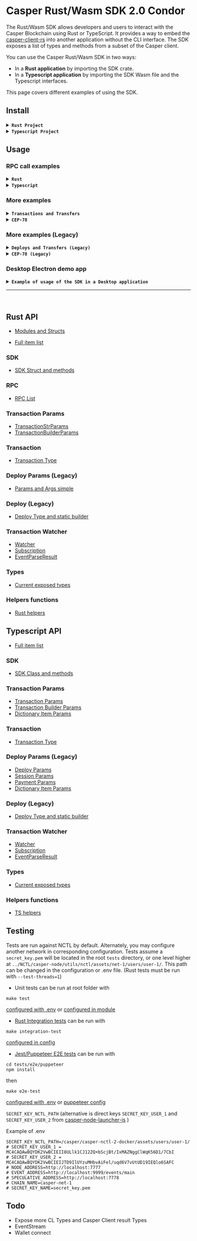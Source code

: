 # Casper Rust/Wasm SDK 2.0 Condor

The Rust/Wasm SDK allows developers and users to interact with the Casper Blockchain using Rust or TypeScript. It provides a way to embed the [casper-client-rs](https://github.com/casper-ecosystem/casper-client-rs) into another application without the CLI interface. The SDK exposes a list of types and methods from a subset of the Casper client.

You can use the Casper Rust/Wasm SDK in two ways:

- In a <strong>Rust application</strong> by importing the SDK crate.
- In a <strong>Typescript application</strong> by importing the SDK Wasm file and the Typescript interfaces.

This page covers different examples of using the SDK.

## Install

<details>
  <summary><strong><code>Rust Project</code></strong></summary>

## Rust Project

Add the SDK as a dependency of your project:

> Cargo.toml

```toml
casper-rust-wasm-sdk = { version = "2.0.0", git = "https://github.com/casper-ecosystem/rustSDK.git" }
```

## Usage

> main.rs

```rust
use casper_rust_wasm_sdk::{types::verbosity::Verbosity, SDK};

let sdk = SDK::new(
  Some("https://rpc.testnet.casperlabs.io".to_string()),
  Some(Verbosity::High)
);
```

</details>

<details>
  <summary><strong><code>Typescript Project</code></strong></summary>

## Typescript Project

You can directly use the content of the [pkg folder](pkg/) for a browser project or [pkg-nodejs](pkg-nodejs/) for a Node project.

Or you can use the [TODO][npm package](https://todo)

#### Build package with Wasm pack

If you want to compile the Wasm package from Rust you may need to install `wasm-pack` for ease of use.

```shell
curl https://rustwasm.github.io/wasm-pack/installer/init.sh -sSf | sh
```

```shell
$ make prepare
$ make pack
```

This will create a `pkg` and `pkg-nodejs` containing the Typescript interfaces. You can find more details about building the SDK for Javascript with `wasm-pack` in the [wasm-pack documention](https://rustwasm.github.io/docs/wasm-pack/commands/build.html).

This folder contains a Wasm binary, a JS wrapper file, Typescript types definitions, and a package.json file that you can load in your project.

```shell
$ tree pkg
pkg
├── casper_rust_wasm_sdk_bg.wasm
├── casper_rust_wasm_sdk_bg.wasm.d.ts
├── casper_rust_wasm_sdk.d.ts
├── casper_rust_wasm_sdk.js
├── LICENSE
├── package.json
└── README.md
```

## Usage

<details>
  <summary><strong><code>React</code></strong></summary>

## Web React

> package.json

```json
{
  "name": "my-react-app",
  "dependencies": {
    // This path is relative
    "casper-sdk": "file:pkg", // [TODO] Npm package
    ...
}
```

The React app needs to load the Wasm file through a dedicated `init()` method as per this example:

> App.tsx

```ts
import init, {
  SDK,
  Verbosity,
} from 'casper-sdk';

const node_address = 'https://rpc.testnet.casperlabs.io';
const verbosity = Verbosity.High;

function App() {
  const [wasm, setWasm] = useState(false);
  const fetchWasm = async () => {
    await init();
    setWasm(true);
  };

  useEffect(() => {
    initApp(); // take care here to initiate app only once and not on every effect
  }, []);

  const initApp = async () => {
  if (!wasm) {
    await fetchWasm();
  };

  const sdk = new SDK(node_address, verbosity);
  console.log(sdk);
  ...
}
```

#### Frontend React example

You can look at a very basic example of usage in the [React example app](examples/frontend/react/src/App.tsx).

```shell
$ cd ./examples/frontend/react
$ npm install
$ npm start
```

</details>
<details>
  <summary><strong><code>Angular</code></strong></summary>

## Web Angular

> package.json

```json
{
  "name": "my-angular-app",
  "dependencies": {
    // This path is relative
    "casper-sdk": "file:pkg", // [TODO] Npm package
    ...
}
```

The Angular app needs to load the Wasm file through a dedicated `init()` method as per this example. You can import it into a component through a service but it is advised to import it through a factory with the injection token [APP_INITIALIZER](https://angular.io/api/core/APP_INITIALIZER).

> wasm.factory.ts

```js
import init, { SDK, Verbosity } from 'casper-sdk';

export const SDK_TOKEN = new InjectionToken() < SDK > 'SDK';
export const WASM_ASSET_PATH =
  new InjectionToken() < string > 'wasm_asset_path';
export const NODE_ADDRESS = new InjectionToken() < string > 'node_address';
export const VERBOSITY = new InjectionToken() < Verbosity > 'verbosity';

type Params = {
  wasm_asset_path: string,
  node_address: string,
  verbosity: Verbosity,
};

export const fetchWasmFactory = async (params: Params): Promise<SDK> => {
  const wasm = await init(params.wasm_asset_path);
  return new SDK(params.node_address, params.verbosity);
};
```

> wasm.module.ts

```ts
import { NgModule } from '@angular/core';
import { CommonModule } from '@angular/common';
import { SDK_TOKEN, fetchWasmFactory, provideSafeAsync } from './wasm.factory';

const providers = provideSafeAsync(SDK_TOKEN, fetchWasmFactory);

@NgModule({
  imports: [CommonModule],
  providers,
})
export class WasmModule {}
```

You can look at a basic example of factory usage in the [Angular example app](examples/frontend/angular/libs/util/services/wasm/src/lib/wasm.factory.ts).

Add the SDK Wasm file to the assets of your project with the path parameter being ` wasm_asset_path:'assets/casper_rust_wasm_sdk_bg.wasm'`, Angular will then copy the file from `pkg` in `assets` on build making it available for the fetch Wasm factory.

> project.json

```json
"assets": [
  ...,
  {
    "input": "pkg",
    "glob": "casper_rust_wasm_sdk_bg.wasm",
    "output": "assets"
  }
]
```

#### Frontend Angular example

You can look at a more advanced example of usage in the [Angular example app](examples/frontend/angular/src/app/app.component.ts).

```shell
$ cd ./examples/frontend/angular
$ npm install
$ npm start
$ npm build
```

</details>

<details>
  <summary><strong><code>Node</code></strong></summary>

## Desktop Node

> package.json

```json
{
  "name": "my-node-app",
  "dependencies": {
    // This path is relative
    "casper-sdk": "file:pkg-nodejs", // [TODO] Npm package
    ...
}
```

The Node app loads the SDK with `require()`. You can find more details about building the SDK for [Node with wasm-pack](https://rustwasm.github.io/docs/wasm-bindgen/reference/deployment.html#nodejs).
Note that this method requires a version of Node.js with WebAssembly support, which is currently Node 8 and above.

> index.ts

```ts
// with require
const casper_sdk = require('casper-sdk');
const { SDK } = casper_sdk;

// or with import
import { SDK } from 'casper-sdk';

const node_address = 'https://rpc.integration.casperlabs.io';
const sdk = new SDK(node_address);
console.log(sdk);
```

#### Desktop Node example

You can look at a very basic example of usage in the [Node example app](examples/desktop/node/index.ts).

```shell
$ cd ./examples/desktop/node
$ npm install
$ npm start
```

</details>

</details>

## Usage

### RPC call examples

<details>
  <summary><strong><code>Rust</code></strong></summary>
<br>

You can find all RPC methods on the [RPC doc](https://casper-ecosystem.github.io/rustSDK/condor/api-rust/casper_rust_wasm_sdk/rpcs/). Below are several examples of RPC methods intended for use on Testnet.

#### Get transaction by transaction hash

```rust
use casper_rust_wasm_sdk::types::{
    transaction::Transaction, transaction_hash::TransactionHash,
};

let transaction_hash =
    TransactionHash::new("a8778b2e4bd1ad02c168329a1f6f3674513f4d350da1b5f078e058a3422ad0b9")
        .unwrap();

let finalized_approvals = true;
let get_transaction = sdk
    .get_transaction(transaction_hash, Some(finalized_approvals), None, None)
    .await;

let transaction: Transaction = get_transaction.unwrap().result.transaction.into();
let timestamp = transaction.timestamp();
let header = transaction.header();
let hash = transaction.hash();
println!("{timestamp} {header} {hash}");
```

#### Get deploy by deploy hash (legacy)

```rust
use casper_rust_wasm_sdk::types::deploy_hash::DeployHash;

let deploy_hash =
    DeployHash::new("a8778b2e4bd1ad02c168329a1f6f3674513f4d350da1b5f078e058a3422ad0b9")
        .unwrap();

let finalized_approvals = true;
let get_deploy = sdk
    .get_deploy(deploy_hash, Some(finalized_approvals), None, None)
    .await;

let deploy = get_deploy.unwrap().result.deploy;
let deploy_header = deploy.header();
let timestamp = deploy_header.timestamp();
println!("{timestamp}");
```

#### Get auction state information

```rust
let get_auction_info = sdk.get_auction_info(None, None, None).await;

let auction_state = get_auction_info.unwrap().result.auction_state;
let state_root_hash = auction_state.state_root_hash();
println!("{:?}", state_root_hash);
let block_height = auction_state.block_height();
println!("{block_height}");
```

#### Get peers from the network

```rust
let get_peers = sdk.get_peers(None, None).await;

let peers = get_peers.unwrap().result.peers;
for peer in &peers {
    println!("{:?}", peer)
}
```

#### Get the latest block information

```rust
let get_block = sdk.get_block(None, None, None).await;

let get_block = sdk.get_block(None, None, None).await;

let block = get_block
    .unwrap()
    .result
    .block_with_signatures
    .unwrap()
    .block;
let block_hash = block.hash();
println!("{:?}", block_hash);
println!("{:?}", block_hash);
```

You can find more examples by reading [Rust integration tests](../tests/integration/rust/src/tests/mod.rs).

</details>

<details>
  <summary><strong><code>Typescript</code></strong></summary>
<br>

You can find all RPC methods on the [RPC doc](https://casper-ecosystem.github.io/rustSDK/condor/api-wasm/classes/SDK.html). Below are several examples of RPC methods intended for use on Testnet.

#### Get transaction by transaction hash

```ts
import { Transaction } from 'casper-sdk';

const transaction_hash_as_string =
  '94b3e6253a4448138fb8b637bd0ca0604270d2f5664f7c221d67eae568fcd668';
const finalized_approvals = true;

const get_transaction_options = sdk.get_transaction_options({
  transaction_hash_as_string,
  finalized_approvals,
});

const transaction_result = await sdk.get_transaction(get_transaction_options);

const transaction: Transaction = transaction_result.transaction;
const timestamp = transaction.timestamp;
const header = transaction.header;
const hash = transaction.hash.toString();
console.log(timestamp, header, hash);
```

#### Get deploy by deploy hash (legacy)

```ts
const deploy_hash_as_string =
  'a8778b2e4bd1ad02c168329a1f6f3674513f4d350da1b5f078e058a3422ad0b9';
const finalized_approvals = true;

const get_deploy_options = sdk.get_deploy_options({
  deploy_hash_as_string,
  finalized_approvals,
});

const deploy_result = await sdk.get_deploy(get_deploy_options);

const deploy = deploy_result.deploy;
const timestamp = deploy.timestamp();
const header = deploy.toJson().header; // DeployHeader type not being exposed right now by the SDK you can convert every type to JSON
const hash = deploy.hash.toString();
console.log(timestamp, header, hash);
```

#### Get auction state information

```ts
const get_auction_info = await sdk.get_auction_info();

const auction_state = get_auction_info.auction_state;
const state_root_hash = auction_state.state_root_hash.toString();
const block_height = auction_state.block_height.toString();
console.log(state_root_hash, block_height);
```

#### Get peers from the network

```ts
const get_peers = await sdk.get_peers();

const peers = get_peers.peers;
peers.forEach((peer) => {
  console.log(peer);
});
```

#### Get the latest block information

```ts
const get_block = await sdk.get_block();

let block = get_block.block;
let block_hash = block.hash;
console.log(block_hash);
```

You can find more examples in [NodeJs examples](../examples/desktop/node/index.ts) or in the [Angular example app](../examples/frontend/angular/src/app/app.component.ts) or in the [React example app](../examples/frontend/react/src/App.tsx) or by reading [Puppeteer e2e tests](../tests/e2e/puppeteer/tests.spec.ts).

</details>

### More examples

<details>
  <summary><strong><code>Transactions and Transfers</code></strong></summary>
<br>

<details>
    <summary>Making a <strong>Transfer</strong> transaction</summary>

#### Rust

```rust
use casper_rust_wasm_sdk::types::transaction_params::transaction_str_params::TransactionStrParams;

pub const CHAIN_NAME: &str = "integration-test";
pub const PUBLIC_KEY: &str =
    "0169d8d607f3ba04c578140398ceb1bd5296c653f965256bd7097982b9026c5129";
pub const PAYMENT_AMOUNT: &str = "100000000";
pub const TRANSFER_AMOUNT: &str = "2500000000";
pub const TTL: &str = "1h";
pub const TARGET_ACCOUNT: &str =
    "01868e06026ba9c8695f6f3bb10d44782004dbc144ff65017cf484436f9cf7b0f6";

let transaction_params = TransactionStrParams::default();
transaction_params.set_chain_name(CHAIN_NAME);
transaction_params.set_initiator_addr(PUBLIC_KEY);
transaction_params.set_ttl(Some(TTL.to_string()));
transaction_params.set_payment_amount(PAYMENT_AMOUNT);

let make_transfer_transaction = sdk
    .make_transfer_transaction(
        None, // optional maybe_source
        TARGET_ACCOUNT,
        TRANSFER_AMOUNT,
        transaction_params,
        None, // optional transfer_id
    )
    .unwrap();
println!("{:?}", make_transfer_transaction.timestamp());
```

#### Typescript

```ts
import { TransactionStrParams } from 'casper-sdk';

const chain_name = 'integration-test';
const public_key =
  '0169d8d607f3ba04c578140398ceb1bd5296c653f965256bd7097982b9026c5129';
const secret_key = undefined;
const timestamp = getTimestamp(); // or Date.now().toString(); // or undefined
const ttl = '1h'; // or undefined
const payment_amount = '100000000';
const transfer_amount = '2500000000';
const target_account =
  '0187adb3e0f60a983ecc2ddb48d32b3deaa09388ad3bc41e14aeb19959ecc60b54';

const transaction_params = new TransactionStrParams(
  chain_name,
  public_key,
  secret_key,
  timestamp,
  ttl
);

transaction_params.payment_amount = payment_amount;

const make_transfer_transaction = sdk.make_transfer_transaction(
  undefined, // Optional maybe_source
  target_account,
  transfer_amount,
  transaction_params
);
const make_transfer_transaction_as_json = make_transfer_transaction.toJson();
console.log(make_transfer_transaction_as_json);
```

</details>

<details>
    <summary>Sending a <strong>Transfer</strong> transaction (alias for: make + put)</summary>
<br>

Sends a [`Transfer Transaction`] to the network for execution. (Alias for make_transfer_transaction + put_transaction)

#### Rust

```rust
use casper_rust_wasm_sdk::types::transaction_params::transaction_str_params::TransactionStrParams;

pub const CHAIN_NAME: &str = "integration-test";
pub const PUBLIC_KEY: &str =
    "0169d8d607f3ba04c578140398ceb1bd5296c653f965256bd7097982b9026c5129";
pub const SECRET_KEY: &str = r#"-----BEGIN PRIVATE KEY-----
-----END PRIVATE KEY-----"#;
pub const PAYMENT_AMOUNT: &str = "100000000";
pub const TRANSFER_AMOUNT: &str = "2500000000";
pub const TTL: &str = "1h";
pub const TARGET_ACCOUNT: &str =
    "01868e06026ba9c8695f6f3bb10d44782004dbc144ff65017cf484436f9cf7b0f6";

let transaction_params = TransactionStrParams::default();
transaction_params.set_chain_name(CHAIN_NAME);
transaction_params.set_secret_key(SECRET_KEY);
transaction_params.set_ttl(Some(TTL.to_string()));
transaction_params.set_payment_amount(PAYMENT_AMOUNT);

let transfer = sdk
    .transfer_transaction(
        None, // optional maybe_source
        TARGET_ACCOUNT,
        TRANSFER_AMOUNT,
        transaction_params,
        None, // optional transfer_id
        None,
        None,
    )
    .await;
println!("{:?}", transfer.as_ref().unwrap().result.transaction_hash.to_hex_string());
```

#### Typescript

```ts
import { TransactionStrParams, getTimestamp } from 'casper-sdk';

const chain_name = 'casper-net-1';
const public_key =
  '0169d8d607f3ba04c578140398ceb1bd5296c653f965256bd7097982b9026c5129';
const secret_key = `-----BEGIN PRIVATE KEY-----
-----END PRIVATE KEY-----`;
const timestamp = getTimestamp(); // or Date.now().toString(); // or undefined
const ttl = '1h'; // or undefined
const payment_amount = '100000000';
const transfer_amount = '2500000000';
const target_account =
  '0187adb3e0f60a983ecc2ddb48d32b3deaa09388ad3bc41e14aeb19959ecc60b54';

const transaction_params = new TransactionStrParams(
  chain_name,
  public_key,
  secret_key,
  timestamp,
  ttl
);

transaction_params.payment_amount = payment_amount;

const transfer_transaction_result = await sdk.transfer_transaction(
  undefined, // Optional maybe_source
  target_account,
  transfer_amount,
  transaction_params
);
const transfer_transaction_result_as_json =
  transfer_transaction_result.toJson();
console.log(transfer_transaction_result_as_json);
const transaction_hash =
  transfer_transaction_result.transaction_hash.toString();
console.log(transaction_hash);
```

</details>

<details>
    <summary>Making a <strong>Session</strong> transaction</summary>

#### Rust

```rust
use casper_rust_wasm_sdk::types::{
    addressable_entity_hash::AddressableEntityHash,
    transaction_params::{
        transaction_builder_params::TransactionBuilderParams,
        transaction_str_params::TransactionStrParams,
    },
};

pub const CHAIN_NAME: &str = "integration-test";
pub const PUBLIC_KEY: &str =
    "0169d8d607f3ba04c578140398ceb1bd5296c653f965256bd7097982b9026c5129";
pub const PAYMENT_AMOUNT: &str = "5000000000";
pub const ENTITY_HASH: &str =
    "5be5b0ef09a7016e11292848d77f539e55791cb07a7012fbc336b1f92a4fe743";
pub const ENTRY_POINT: &str = "set_variables";
pub const TTL: &str = "1h";

let transaction_params = TransactionStrParams::default();
transaction_params.set_chain_name(CHAIN_NAME);
transaction_params.set_initiator_addr(PUBLIC_KEY);
transaction_params.set_ttl(Some(TTL.to_string()));
transaction_params.set_payment_amount(PAYMENT_AMOUNT);

let entity_hash = AddressableEntityHash::new(ENTITY_HASH).unwrap();
let builder_params = TransactionBuilderParams::new_invocable_entity(entity_hash, ENTRY_POINT);

let transaction = sdk
    .make_transaction(builder_params, transaction_params)
    .unwrap();
println!("{:?}", transaction.timestamp());
```

#### Typescript

```ts
import {
  TransactionStrParams,
  TransactionBuilderParams,
  AddressableEntityHash,
} from 'casper-sdk';

const chain_name = 'integration-test';
const public_key =
  '0169d8d607f3ba04c578140398ceb1bd5296c653f965256bd7097982b9026c5129';
const payment_amount = '5000000000';
const entity_hash_hex_string =
  '5be5b0ef09a7016e11292848d77f539e55791cb07a7012fbc336b1f92a4fe743';
const entry_point = 'set_variables';

const transaction_params = new TransactionStrParams(chain_name, public_key);
transaction_params.payment_amount = payment_amount;

let entity_hash = new AddressableEntityHash(entity_hash_formatted_string);
let builder_params = TransactionBuilderParams.newInvocableEntity(
  entity_hash,
  entry_point
);

const transaction = sdk.make_transaction(builder_params, transaction_params);
const transaction_as_json = transaction.toJson();
console.log(transaction_as_json);
```

</details>

<details>
    <summary>Sending a <strong>Session</strong> transaction (alias for: make + put)</summary>
<br>

Sends a [`Transaction`] to the network for execution. (Alias for make_transaction + put_transaction)

#### Rust

```rust
let sdk = SDK::new(
    Some("http://127.0.0.1:11101".to_string()),
    Some(Verbosity::High),
);

use casper_rust_wasm_sdk::types::{
    addressable_entity_hash::AddressableEntityHash,
    transaction_params::{
        transaction_builder_params::TransactionBuilderParams,
        transaction_str_params::TransactionStrParams,
    },
};

pub const CHAIN_NAME: &str = "casper-net-1";
pub const PUBLIC_KEY: &str =
    "0169d8d607f3ba04c578140398ceb1bd5296c653f965256bd7097982b9026c5129";
pub const SECRET_KEY: &str = r#"-----BEGIN PRIVATE KEY-----
-----END PRIVATE KEY-----"#;
pub const PAYMENT_AMOUNT: &str = "5000000000";
pub const ENTITY_HASH: &str =
    "5be5b0ef09a7016e11292848d77f539e55791cb07a7012fbc336b1f92a4fe743";
pub const ENTRY_POINT: &str = "set_variables";
pub const TTL: &str = "1h";

let transaction_params = TransactionStrParams::default();
transaction_params.set_chain_name(CHAIN_NAME);
transaction_params.set_initiator_addr(PUBLIC_KEY);
transaction_params.set_secret_key(SECRET_KEY);
transaction_params.set_ttl(Some(TTL.to_string()));
transaction_params.set_payment_amount(PAYMENT_AMOUNT);

let entity_hash = AddressableEntityHash::new(ENTITY_HASH).unwrap();
let builder_params = TransactionBuilderParams::new_invocable_entity(entity_hash, ENTRY_POINT);

let transaction = sdk.transaction(builder_params, transaction_params, None, None).await;
println!(
    "{:?}",
    transaction.as_ref().unwrap().result.transaction_hash
);
```

#### Typescript

```ts
import {
  TransactionStrParams,
  TransactionBuilderParams,
  AddressableEntityHash,
} from 'casper-sdk';

const chain_name = 'casper-net-1';
const public_key =
  '0169d8d607f3ba04c578140398ceb1bd5296c653f965256bd7097982b9026c5129';
const secret_key = `-----BEGIN PRIVATE KEY-----
-----END PRIVATE KEY-----`;
const payment_amount = '5000000000';
const entity_hash_hex_string =
  '5be5b0ef09a7016e11292848d77f539e55791cb07a7012fbc336b1f92a4fe743';
const entry_point = 'set_variables';

const transaction_params = new TransactionStrParams(
  chain_name,
  public_key,
  secret_key
);
transaction_params.payment_amount = payment_amount;

let entity_hash = new AddressableEntityHash(entity_hash_hex_string);
let builder_params = TransactionBuilderParams.newInvocableEntity(
  entity_hash,
  entry_point
);

const transaction_result = await sdk.transaction(
  builder_params,
  transaction_params
);
const transaction_result_as_json = transaction_result.toJson();
console.log(transaction_result_as_json);
```

</details>

<details>
    <summary><strong>Put</strong> Transaction</summary>

#### Rust

Puts a [`Transaction`] to the network for execution.

```rust
use casper_rust_wasm_sdk::types::{
    addressable_entity_hash::AddressableEntityHash,
    transaction_params::{
        transaction_builder_params::TransactionBuilderParams,
        transaction_str_params::TransactionStrParams,
    },
};

pub const CHAIN_NAME: &str = "casper-net-1";
pub const SECRET_KEY: &str = r#"-----BEGIN PRIVATE KEY-----
-----END PRIVATE KEY-----"#;
let initiator_addr: &str = &public_key_from_secret_key(SECRET_KEY).unwrap();
pub const PAYMENT_AMOUNT: &str = "5000000000";
pub const ENTITY_HASH: &str =
    "5be5b0ef09a7016e11292848d77f539e55791cb07a7012fbc336b1f92a4fe743";
pub const ENTRY_POINT: &str = "set_variables";
pub const TTL: &str = "1h";

let transaction_params = TransactionStrParams::default();
transaction_params.set_chain_name(CHAIN_NAME);
transaction_params.set_initiator_addr(initiator_addr); // sender account
transaction_params.set_secret_key(SECRET_KEY);
transaction_params.set_ttl(Some(TTL.to_string())); // optional TTL
transaction_params.set_payment_amount(PAYMENT_AMOUNT);

let entity_hash = AddressableEntityHash::new(ENTITY_HASH).unwrap();
let builder_params = TransactionBuilderParams::new_invocable_entity(entity_hash, ENTRY_POINT);

let transaction = Transaction::new_session(builder_params, transaction_params).unwrap();

let put_transaction = sdk.put_transaction(transaction, None, None).await;
println!(
    "{:?}",
    put_transaction.as_ref().unwrap().result.transaction_hash
);
```

Puts a [`Transfer Transaction`] to the network for execution.

```rust
use casper_rust_wasm_sdk::types::transaction_params::transaction_str_params::TransactionStrParams;

pub const CHAIN_NAME: &str = "casper-net-1";
pub const SECRET_KEY: &str = r#"-----BEGIN PRIVATE KEY-----
-----END PRIVATE KEY-----"#;
let initiator_addr: &str = &public_key_from_secret_key(SECRET_KEY).unwrap();
pub const PAYMENT_AMOUNT: &str = "100000000";
pub const TRANSFER_AMOUNT: &str = "2500000000";
pub const TARGET_ACCOUNT: &str =
    "01868e06026ba9c8695f6f3bb10d44782004dbc144ff65017cf484436f9cf7b0f6";
pub const TTL: &str = "1h";

let transaction_params = TransactionStrParams::default();
transaction_params.set_chain_name(CHAIN_NAME);
transaction_params.set_initiator_addr(initiator_addr);
transaction_params.set_secret_key(SECRET_KEY);
transaction_params.set_payment_amount(PAYMENT_AMOUNT);
transaction_params.set_ttl(Some(TTL.to_string()));

let transfer_transaction = Transaction::new_transfer(
    None,
    TARGET_ACCOUNT,
    TRANSFER_AMOUNT,
    transaction_params,
    None,
)
.unwrap();

let put_transaction = sdk.put_transaction(transfer_transaction, None, None).await;
println!(
    "{:?}",
    put_transaction.as_ref().unwrap().result.transaction_hash
);
```

#### Typescript

Puts a [`Transaction`] to the network for execution.

```ts
import {
  TransactionStrParams,
  TransactionBuilderParams,
  AddressableEntityHash,
} from 'casper-sdk';

const chain_name = 'casper-net-1';
const public_key =
  '0169d8d607f3ba04c578140398ceb1bd5296c653f965256bd7097982b9026c5129';
const secret_key = `-----BEGIN PRIVATE KEY-----
-----END PRIVATE KEY-----`;
const payment_amount = '5000000000';
const entity_hash_formatted_string =
  'addressable-entity-5be5b0ef09a7016e11292848d77f539e55791cb07a7012fbc336b1f92a4fe743';
const entry_point = 'set_variables';

const transaction_params = new TransactionStrParams(
  chain_name,
  public_key,
  secret_key
);
transaction_params.payment_amount = payment_amount;

let entity_hash = AddressableEntityHash.fromFormattedStr(
  entity_hash_formatted_string
);
let builder_params = TransactionBuilderParams.newInvocableEntity(
  entity_hash,
  entry_point
);

const transaction = Transaction.newSession(builder_params, transaction_params);
const put_transaction_result = await sdk.put_transaction(transaction);
const put_transaction_result_as_json = put_transaction_result.toJson();
console.log(put_transaction_result_as_json);
```

Puts a [`Transfer Transaction`] to the network for execution.

```ts
import { Transaction, TransactionStrParams } from 'casper-sdk';

const chain_name = 'casper-net-1';
const public_key =
  '0169d8d607f3ba04c578140398ceb1bd5296c653f965256bd7097982b9026c5129';
const secret_key = `-----BEGIN PRIVATE KEY-----
-----END PRIVATE KEY-----`;
const payment_amount = '100000000';
const transfer_amount = '2500000000';
const target_account =
  '0187adb3e0f60a983ecc2ddb48d32b3deaa09388ad3bc41e14aeb19959ecc60b54';

const transfer_params = new TransactionStrParams(
  chain_name,
  public_key,
  secret_key
);

transfer_params.payment_amount = payment_amount;

const transfer_transaction = Transaction.newTransfer(
  undefined, // optional maybe_source
  target_account,
  transfer_amount,
  transfer_params
);

const put_transaction_result = await sdk.put_transaction(transfer_transaction);
const put_transaction_result_as_json = put_transaction_result.toJson();
console.log(put_transaction_result_as_json);
```

</details>

<details>
    <summary><strong>Sign</strong> Transaction</summary>

#### Rust

```rust
pub const SECRET_KEY: &str = "MC4CAQAwBQYDK2VwBCIEII8ULlk1CJ12ZQ+bScjBt/IxMAZNggClWqK56D1/7CbI";
... //  same code as 'Making a Session/Transfer Transaction' example
let unsigned_transaction = sdk.make_transaction(builder_params, transaction_params).unwrap();
let signed_transaction = unsigned_transaction.sign(SECRET_KEY);
```

#### Typescript

```ts
const secret_key = 'MC4CAQAwBQYDK2VwBCIEII8ULlk1CJ12ZQ+bScjBt/IxMAZNggClWqK56D1/7CbI';
... //  same code as 'Making a Session/Transfer Transaction' example
const unsigned_transaction = sdk.make_transaction(builder_params, transaction_params);
const signed_transaction = unsigned_transaction.sign(secret_key);
```

</details>

<details>
    <summary><strong>Wait</strong> Transaction</summary>

#### Rust

Developers using Rust can utilize the wait_transaction function to wait for a specific transaction event. This is achieved by providing the desired event URL, transaction hash, and an optional timeout duration. Once the transaction is processed, the resulting data, such as the transaction's cost, can be easily accessed and utilized in subsequent logic.

```rust
pub const DEFAULT_EVENT_ADDRESS: &str = "http://127.0.0.1:18101/events";

let transaction_hash = "c94ff7a9f86592681e69c1d8c2d7d2fed89fd1a922faa0ae74481f8458af2ee4";

let timeout_duration = None; // Some(30000) for 30s instead of default timeout duration of 60s

// Wait for transaction
let event_parse_result = sdk
    .wait_transaction(DEFAULT_EVENT_ADDRESS, &transaction_hash, timeout_duration)
    .await
    .unwrap();
let transaction_processed = event_parse_result.body.unwrap().get_transaction_processed();
println!("{:?}", transaction_processed);
```

#### Typescript

In TypeScript, the waitTransaction function provides a similar capability to wait for a specific transaction event. Developers can leverage this function by specifying the event address, transaction hash, and an optional timeout duration. The received EventParseResult object can then be processed to extract valuable information, such as the cost of the transaction.

```ts
const events_address = 'http://127.0.0.1:18101/events';

const transaction_hash =
  'c94ff7a9f86592681e69c1d8c2d7d2fed89fd1a922faa0ae74481f8458af2ee4';

const timeout_duration = undefined; // 30000 for 30s instead of default timeout duration of 60s

// Wait for transaction
const eventParseResult: EventParseResult = await sdk.waitTransaction(
  events_address,
  transaction_hash,
  timeout_duration
);
console.log(eventParseResult.body.transaction_processed);
const cost =
  eventParseResult.body?.transaction_processed?.execution_result.Success?.cost;
console.log(`transaction cost ${cost}`);
```

</details>

<details>
    <summary><strong>Watch</strong> Transaction</summary>

#### Rust

The watch_transaction functionality facilitates actively monitoring transaction events. By creating a transaction watcher, developers can subscribe to specific transaction hashes and define custom callback functions to handle these events. The watcher is then started, and as transaction events occur, the specified callback functions are executed. This mechanism enables real-time responsiveness to transaction events within Rust applications.

```rust
use casper_rust_wasm_sdk::watcher::{
    Subscription, EventHandlerFn,
};

pub const DEFAULT_EVENT_ADDRESS: &str = "http://127.0.0.1:18101/events";

let transaction_hash = "c94ff7a9f86592681e69c1d8c2d7d2fed89fd1a922faa0ae74481f8458af2ee4";

let timeout_duration = None; // Some(30000) for 30s instead of default timeout duration of 60s

// Creates a watcher instance
let mut watcher = sdk.watch_transaction(DEFAULT_EVENT_ADDRESS, timeout_duration);

// Create a callback function handler of your design
let event_handler_fn = get_event_handler_fn(transaction_hash.to_string());

let mut subscriptions: Vec<Subscription> = vec![];
subscriptions.push(Subscription::new(
    transaction_hash.to_string(),
    EventHandlerFn::new(event_handler_fn),
));

// Subscribe and start watching
let _ = watcher.subscribe(subscriptions);
let results = watcher.start().await;
watcher.stop();
println!("{:?}", results);
```

#### Typescript

Similarly, TypeScript developers can utilize the watchTransaction function to actively watch for transaction events on the Casper blockchain. By creating a transaction watcher and defining callback functions, developers can subscribe to specific transaction hashes and respond dynamically as events unfold.

```ts
import { EventParseResult, Subscription } from 'casper-sdk';

const events_address = 'http://127.0.0.1:18101/events';

const transaction_hash =
  'c94ff7a9f86592681e69c1d8c2d7d2fed89fd1a922faa0ae74481f8458af2ee4';

// Creates a watcher instance
const watcher = sdk.watchTransaction(events_address);

// Create a callback function handler of your design
const getEventHandlerFn = (transactionHash: string) => {
  const eventHandlerFn = (eventParseResult: EventParseResult) => {
    console.log(`callback for ${transactionHash}`);
    if (eventParseResult.err) {
      return false;
    } else if (
      eventParseResult.body?.transaction_processed?.execution_result.Success
    ) {
      console.log(
        eventParseResult.body?.transaction_processed?.execution_result.Success
      );
      return true;
    } else {
      console.error(
        eventParseResult.body?.transaction_processed?.execution_result.Failure
      );
      return false;
    }
  };
  return eventHandlerFn;
};

const eventHandlerFn = getEventHandlerFn(transaction_hash);

const subscription: Subscription = new Subscription(
  transaction_hash,
  eventHandlerFn
);
const subscriptions: Subscription[] = [subscription];

// Subscribe and start watching
watcher.subscribe(subscriptions);
const results = await watcher.start();
watcher.stop();
console.log(results);
```

</details>

</details>

<details>
    <summary><strong><code>CEP-78</code></strong></summary>

#### Install

- <strong>Rust</strong>

```rust
use casper_rust_wasm_sdk::{
    helpers::json_pretty_print,
    types::{
        transaction_hash::TransactionHash,
        transaction_params::transaction_str_params::TransactionStrParams,
    },
};

use std::{time, time::Duration};

pub const CHAIN_NAME: &str = "casper-net-1";
pub const PUBLIC_KEY: &str =
    "0169d8d607f3ba04c578140398ceb1bd5296c653f965256bd7097982b9026c5129";
pub const SECRET_KEY: &str = r#"-----BEGIN PRIVATE KEY-----
-----END PRIVATE KEY-----"#;
pub const ARGS_JSON: &str = r#"[
{"name": "collection_name", "type": "String", "value": "enhanced-nft-1"},
{"name": "collection_symbol", "type": "String", "value": "ENFT-1"},
{"name": "total_token_supply", "type": "U64", "value": 10},
{"name": "ownership_mode", "type": "U8", "value": 0},
{"name": "nft_kind", "type": "U8", "value": 1},
{"name": "allow_minting", "type": "Bool", "value": true},
{"name": "owner_reverse_lookup_mode", "type": "U8", "value": 0},
{"name": "nft_metadata_kind", "type": "U8", "value": 2},
{"name": "identifier_mode", "type": "U8", "value": 0},
{"name": "metadata_mutability", "type": "U8", "value": 0},
{"name": "events_mode", "type": "U8", "value": 1}
]"#;
pub const PAYMENT_AMOUNT_CONTRACT_CEP78: &str = "500000000000";
pub const CEP78_CONTRACT: &str = "cep78.wasm";
pub const DEPLOY_TIME: Duration = time::Duration::from_millis(45000);
pub const DEFAULT_EVENT_ADDRESS: &str = "http://127.0.0.1:18101/events";

let transaction_params = TransactionStrParams::default();
transaction_params.set_chain_name(CHAIN_NAME);
transaction_params.set_initiator_addr(PUBLIC_KEY);
transaction_params.set_secret_key(SECRET_KEY);
transaction_params.set_session_args_json(ARGS_JSON);
transaction_params.set_payment_amount(PAYMENT_AMOUNT_CONTRACT_CEP78);

let file_path = CEP78_CONTRACT;
let transaction_bytes = match read_wasm_file(file_path) {
    Ok(transaction_bytes) => transaction_bytes,
    Err(err) => {
        vec![]
        // return Err(format!("Error reading file {}: {:?}", file_path, err));
    }
};

let install = sdk
    .install(transaction_params, transaction_bytes.into(), None)
    .await;

let transaction_hash = install.as_ref().unwrap().result.transaction_hash;
println!("{:?}", transaction_hash);

let transaction_hash_as_string = transaction_hash.to_hex_string();
println!("wait transaction_hash {}", transaction_hash_as_string);
let event_parse_result: EventParseResult = sdk
    .wait_transaction(DEFAULT_EVENT_ADDRESS, &transaction_hash_as_string, None)
    .await
    .unwrap();
println!("{:?}", event_parse_result);

let finalized_approvals = true;

let get_transaction = sdk
    .get_transaction(
        transaction_hash.into(),
        Some(finalized_approvals),
        None,
        None,
    )
    .await
    .unwrap();
let result = json_pretty_print(
    get_transaction.result.transaction.approvals(),
    Some(Verbosity::Low),
).unwrap();
println!("approvals {result}");

let result = transaction_hash.to_hex_string();
println!("processed transaction hash {result}");
```

with

```rust
fn read_wasm_file(file_path: &str) -> Result<Vec<u8>, io::Error> {
    let root_path = Path::new("./wasm/");
    let path = root_path.join(file_path);
    let mut file = File::open(path)?;
    let mut buffer = Vec::new();
    file.read_to_end(&mut buffer)?;
    Ok(buffer)
}
```

- <strong>Typescript</strong>

```ts
import {
  ...
  TransactionStrParams,
  publicKeyFromSecretKey,
  Bytes,
} from 'casper-sdk';

const chain_name = 'casper-net-1';
  const secret_key = `-----BEGIN PRIVATE KEY-----
-----END PRIVATE KEY-----`;
const initiator_addr = publicKeyFromSecretKey(secret_key);
const transaction_params = new TransactionStrParams(chain_name, initiator_addr, secret_key);
transaction_params.session_args_json = JSON.stringify([
  {"name": "collection_name", "type": "String", "value": "enhanced-nft-1"},
  {"name": "collection_symbol", "type": "String", "value": "ENFT-1"},
  {"name": "total_token_supply", "type": "U64", "value": 10},
  {"name": "ownership_mode", "type": "U8", "value": 0},
  {"name": "nft_kind", "type": "U8", "value": 1},
  {"name": "allow_minting", "type": "Bool", "value": true},
  {"name": "owner_reverse_lookup_mode", "type": "U8", "value": 0},
  {"name": "nft_metadata_kind", "type": "U8", "value": 2},
  {"name": "identifier_mode", "type": "U8", "value": 0},
  {"name": "metadata_mutability", "type": "U8", "value": 0},
  {"name": "events_mode", "type": "U8", "value": 1}
]);
transaction_params.payment_amount = '500000000000';

const buffer = await loadFile();
const wasm = buffer && new Uint8Array(buffer);
const wasmBuffer = wasm?.buffer;
if (!wasmBuffer) {
  console.error('Failed to read wasm file.');
  return;
}

const install_result = await sdk.install(
  transaction_params,
  Bytes.fromUint8Array(wasm)
);
const install_result_as_json = install_result.toJson();
console.log(install_result_as_json);
const transaction_hash = install_result.transaction_hash.toString();
console.log(transaction_hash);
```

with

```ts
async function loadFile() {
  try {
    const fileBuffer = await fs.readFile('cep78.wasm');
    return fileBuffer.buffer; // Returns an ArrayBuffer
  } catch (error) {
    throw new Error('Error reading file: ' + error.message);
  }
}
```

#### Mint

- <strong>Rust</strong>

```rust
use casper_rust_wasm_sdk::types::{
    addressable_entity_hash::AddressableEntityHash,
    transaction_params::{
        transaction_builder_params::TransactionBuilderParams,
        transaction_str_params::TransactionStrParams,
    },
};

pub const CHAIN_NAME: &str = "casper-net-1";
pub const PUBLIC_KEY: &str =
    "0169d8d607f3ba04c578140398ceb1bd5296c653f965256bd7097982b9026c5129";
pub const SECRET_KEY: &str = r#"-----BEGIN PRIVATE KEY-----
    -----END PRIVATE KEY-----"#;
pub const ENTITY_HASH: &str =
    "5be5b0ef09a7016e11292848d77f539e55791cb07a7012fbc336b1f92a4fe743";
pub const ENTRYPOINT_MINT: &str = "mint";
pub const TOKEN_OWNER: &str =
    "account-hash-878985c8c07064e09e67cc349dd21219b8e41942a0adc4bfa378cf0eace32611";
pub const PAYMENT_AMOUNT: &str = "5000000000";

let mut transaction_params = TransactionStrParams::default();
transaction_params.set_chain_name(CHAIN_NAME);
transaction_params.set_initiator_addr(PUBLIC_KEY);
transaction_params.set_secret_key(SECRET_KEY);
transaction_params.set_payment_amount(PAYMENT_AMOUNT);
let args = Vec::from([
    "token_meta_data:String='test_meta_data'".to_string(),
    format!("token_owner:Key='{TOKEN_OWNER}'").to_string(),
]);
transaction_params.set_session_args_simple(args);

let entity_hash = AddressableEntityHash::new(ENTITY_HASH).unwrap();
let builder_params =
    TransactionBuilderParams::new_invocable_entity(entity_hash, ENTRYPOINT_MINT);

let call_entrypoint = sdk
    .call_entrypoint(builder_params, transaction_params, None)
    .await;
let transaction_hash_result = call_entrypoint
    .as_ref()
    .unwrap()
    .result
    .transaction_hash;
let transaction_hash = transaction_hash_result.to_hex_string();
println!("watch transaction_hash {transaction_hash}");
```

- <strong>Typescript</strong>

```ts
import {
  ...
  TransactionStrParams,
  publicKeyFromSecretKey,
  Bytes,
  AddressableEntityHash,
} from 'casper-sdk';

const chain_name = 'casper-net-1';
const secret_key = '';
const initiator_addr = publicKeyFromSecretKey(secret_key);
const entity_hash_formatted_string =
  'addressable-entity-5be5b0ef09a7016e11292848d77f539e55791cb07a7012fbc336b1f92a4fe743';
const entry_point = 'mint';
const payment_amount = '5000000000';
const token_owner = 'account-hash-878985c8c07064e09e67cc349dd21219b8e41942a0adc4bfa378cf0eace32611';

const transaction_params = new TransactionStrParams(chain_name, initiator_addr, secret_key);
transaction_params.session_args_simple = ["token_meta_data:String='test_meta_data'", `token_owner:Key='${token_owner}'`];
transaction_params.payment_amount = payment_amount;

let entity_hash = AddressableEntityHash.fromFormattedStr(entity_hash_formatted_string);
let builder_params = TransactionBuilderParams.newInvocableEntity(entity_hash, entry_point);

const call_entrypoint_result = await sdk.call_entrypoint(
  builder_params,
  transaction_params
);
const call_entrypoint_result_as_json = call_entrypoint_result.toJson();
console.log(call_entrypoint_result_as_json);
const transaction_hash = call_entrypoint_result.transaction_hash.toString();
console.log(transaction_hash);
```

</details>

### More examples (Legacy)

<details>
  <summary><strong><code>Deploys and Transfers (Legacy)</code></strong></summary>
<br>

<details>
    <summary>Making a Transfer</summary>

#### Rust

```rust
use casper_rust_wasm_sdk::types::deploy_params::{
    deploy_str_params::DeployStrParams, payment_str_params::PaymentStrParams,
};

pub const CHAIN_NAME: &str = "integration-test";
pub const PUBLIC_KEY: &str =
    "0169d8d607f3ba04c578140398ceb1bd5296c653f965256bd7097982b9026c5129";
pub const PAYMENT_AMOUNT: &str = "100000000";
pub const TRANSFER_AMOUNT: &str = "2500000000";
pub const TTL: &str = "1h";
pub const TARGET_ACCOUNT: &str =
    "01868e06026ba9c8695f6f3bb10d44782004dbc144ff65017cf484436f9cf7b0f6";

let deploy_params = DeployStrParams::new(
    CHAIN_NAME,
    PUBLIC_KEY,            // sender account
    None,                  // optional secret key to sign transfer deploy
    None,                  // optional timestamp
    Some(TTL.to_string()), // optional TTL
);

let payment_params = PaymentStrParams::default();
payment_params.set_payment_amount(PAYMENT_AMOUNT);

let make_transfer = sdk
    .make_transfer(
        TRANSFER_AMOUNT,
        TARGET_ACCOUNT, // target account
        None,           // optional transfer_id
        deploy_params,
        payment_params,
    )
    .unwrap();
println!("{:?}", make_transfer.header().timestamp());
```

#### Typescript

```ts
import { DeployStrParams, PaymentStrParams, getTimestamp } from 'casper-sdk';

const chain_name = 'integration-test';
const public_key =
  '0169d8d607f3ba04c578140398ceb1bd5296c653f965256bd7097982b9026c5129';
const secret_key = undefined;
const timestamp = getTimestamp(); // or Date.now().toString(); // or undefined
const ttl = '1h'; // or undefined
const payment_amount = '100000000';
const transfer_amount = '2500000000';
const target_account =
  '0187adb3e0f60a983ecc2ddb48d32b3deaa09388ad3bc41e14aeb19959ecc60b54';

const deploy_params = new DeployStrParams(
  chain_name,
  public_key,
  secret_key,
  timestamp,
  ttl
);

const payment_params = new PaymentStrParams(payment_amount);

const transfer_deploy = sdk.make_transfer(
  transfer_amount,
  target_account,
  undefined, // transfer_id
  deploy_params,
  payment_params
);
const transfer_deploy_as_json = transfer_deploy.toJson();
console.log(transfer_deploy_as_json);
```

</details>

<details>
    <summary>Transfer</summary>
<br>

Sends a [`Transfer Deploy`] to the network for execution. (Alias for make_transfer + put_deploy)

#### Rust

```rust
use casper_rust_wasm_sdk::types::deploy_params::{
    deploy_str_params::DeployStrParams, payment_str_params::PaymentStrParams,
};

pub const CHAIN_NAME: &str = "integration-test";
pub const PUBLIC_KEY: &str =
    "0169d8d607f3ba04c578140398ceb1bd5296c653f965256bd7097982b9026c5129";
pub const SECRET_KEY: &str = r#"-----BEGIN PRIVATE KEY-----
-----END PRIVATE KEY-----"#;
pub const PAYMENT_AMOUNT: &str = "100000000";
pub const TRANSFER_AMOUNT: &str = "2500000000";
pub const TTL: &str = "1h";
pub const TARGET_ACCOUNT: &str =
    "01868e06026ba9c8695f6f3bb10d44782004dbc144ff65017cf484436f9cf7b0f6";

let deploy_params = DeployStrParams::new(
    CHAIN_NAME,
    PUBLIC_KEY, // sender account
    Some(SECRET_KEY.to_string()),
    None,                  // optional timestamp
    Some(TTL.to_string()), // optional TTL
);

let payment_params = PaymentStrParams::default();
payment_params.set_payment_amount(PAYMENT_AMOUNT);

let transfer = sdk
    .transfer(
        TRANSFER_AMOUNT,
        TARGET_ACCOUNT,
        None, // optional transfer_id
        deploy_params,
        payment_params,
        None,
        None,
    )
    .await;
println!("{:?}", transfer.as_ref().unwrap().result.deploy_hash.to_hex_string());
```

#### Typescript

```ts
import { DeployStrParams, PaymentStrParams, getTimestamp } from 'casper-sdk';

const chain_name = 'casper-net-1';
const public_key =
  '0169d8d607f3ba04c578140398ceb1bd5296c653f965256bd7097982b9026c5129';
const secret_key = `-----BEGIN PRIVATE KEY-----
-----END PRIVATE KEY-----`;
const timestamp = getTimestamp(); // or Date.now().toString(); // or undefined
const ttl = '1h'; // or undefined
const payment_amount = '100000000';
const transfer_amount = '2500000000';
const target_account =
  '0187adb3e0f60a983ecc2ddb48d32b3deaa09388ad3bc41e14aeb19959ecc60b54';

const deploy_params = new DeployStrParams(
  chain_name,
  public_key,
  secret_key,
  timestamp,
  ttl
);

const payment_params = new PaymentStrParams(payment_amount);

const transfer_result = await sdk.transfer(
  transfer_amount,
  target_account,
  undefined, // transfer_id
  deploy_params,
  payment_params
);
const transfer_result_as_json = transfer_result.toJson();
console.log(transfer_result_as_json);
console.log(transfer_result.deploy_hash.toString());
```

</details>

<details>
    <summary>Making a Deploy</summary>

#### Rust

```rust
use casper_rust_wasm_sdk::types::deploy_params::{
    deploy_str_params::DeployStrParams, payment_str_params::PaymentStrParams,
    session_str_params::SessionStrParams,
};

pub const CHAIN_NAME: &str = "integration-test";
pub const PUBLIC_KEY: &str =
    "0169d8d607f3ba04c578140398ceb1bd5296c653f965256bd7097982b9026c5129";
pub const PAYMENT_AMOUNT: &str = "5000000000";
pub const CONTRACT_HASH: &str =
    "hash-5be5b0ef09a7016e11292848d77f539e55791cb07a7012fbc336b1f92a4fe743";
pub const ENTRY_POINT: &str = "set_variables";
pub const TTL: &str = "1h";

let deploy_params = DeployStrParams::new(
    CHAIN_NAME,
    PUBLIC_KEY,            // sender account
    None,                  // optional secret key to sign deploy
    None,                  // optional timestamp
    Some(TTL.to_string()), // optional TTL
);

let session_params = SessionStrParams::default();
session_params.set_session_hash(CONTRACT_HASH);
session_params.set_session_entry_point(ENTRY_POINT);

let payment_params = PaymentStrParams::default();
payment_params.set_payment_amount(PAYMENT_AMOUNT);

let deploy = awaitsdk
    .make_deploy(deploy_params, session_params, payment_params)
    .unwrap();
println!("{:?}", deploy.header().timestamp());
```

#### Typescript

```ts
import {
  DeployStrParams,
  PaymentStrParams,
  SessionStrParams,
} from 'casper-sdk';

const chain_name = 'integration-test';
const public_key =
  '0169d8d607f3ba04c578140398ceb1bd5296c653f965256bd7097982b9026c5129';
const payment_amount = '5000000000';
const contract_hash =
  'hash-5be5b0ef09a7016e11292848d77f539e55791cb07a7012fbc336b1f92a4fe743';

const deploy_params = new DeployStrParams(chain_name, public_key);

const session_params = new SessionStrParams();
session_params.session_hash = contract_hash;
session_params.session_entry_point = 'set_variables';

const payment_params = new PaymentStrParams(payment_amount);

const deploy = sdk.make_deploy(deploy_params, session_params, payment_params);
const deploy_as_json = deploy.toJson();
console.log(deploy_as_json);
```

</details>

<details>
    <summary>Deploy</summary>
<br>

Sends a [`Deploy`] to the network for execution. (Alias for make_deploy + put_deploy)

#### Rust

```rust
let sdk = SDK::new(
    Some("http://127.0.0.1:11101".to_string()),
    Some(Verbosity::High),
);

use casper_rust_wasm_sdk::types::deploy_params::{
    deploy_str_params::DeployStrParams, payment_str_params::PaymentStrParams,
    session_str_params::SessionStrParams,
};

pub const CHAIN_NAME: &str = "casper-net-1";
pub const PUBLIC_KEY: &str =
    "0169d8d607f3ba04c578140398ceb1bd5296c653f965256bd7097982b9026c5129";
pub const SECRET_KEY: &str = r#"-----BEGIN PRIVATE KEY-----
-----END PRIVATE KEY-----"#;
pub const PAYMENT_AMOUNT: &str = "5000000000";
pub const CONTRACT_HASH: &str =
    "hash-6646c99b3327954b47035bbc31343d9d96a833a9fc9c8c6d809b29f2482b0abf";
pub const ENTRY_POINT: &str = "set_variables";
pub const TTL: &str = "1h";

let deploy_params = DeployStrParams::new(
    CHAIN_NAME,
    PUBLIC_KEY, // sender account
    Some(SECRET_KEY.to_string()),
    None,                  // optional timestamp
    Some(TTL.to_string()), // optional TTL
);

let session_params = SessionStrParams::default();
session_params.set_session_hash(CONTRACT_HASH);
session_params.set_session_entry_point(ENTRY_POINT);

let payment_params = PaymentStrParams::default();
payment_params.set_payment_amount(PAYMENT_AMOUNT);

let deploy = sdk
    .deploy(deploy_params, session_params, payment_params, None, None)
    .await;
println!("{:?}", deploy.as_ref().unwrap().result.deploy_hash);
```

#### Typescript

```ts
import {
  DeployStrParams,
  PaymentStrParams,
  SessionStrParams,
} from 'casper-sdk';

const chain_name = 'casper-net-1';
const public_key =
  '0169d8d607f3ba04c578140398ceb1bd5296c653f965256bd7097982b9026c5129';
const secret_key = `-----BEGIN PRIVATE KEY-----
-----END PRIVATE KEY-----`;
const payment_amount = '5000000000';
const contract_hash =
  'hash-5be5b0ef09a7016e11292848d77f539e55791cb07a7012fbc336b1f92a4fe743';

const deploy_params = new DeployStrParams(chain_name, public_key, secret_key);

const session_params = new SessionStrParams();
session_params.session_hash = contract_hash;
session_params.session_entry_point = 'set_variables';

const payment_params = new PaymentStrParams(payment_amount);

const deploy_result = await sdk.deploy(
  deploy_params,
  session_params,
  payment_params
);
const deploy_result_as_json = deploy_result.toJson();
console.log(deploy_result_as_json);
```

</details>

<details>
    <summary>Put Deploy</summary>

#### Rust

Puts a [`Deploy`] to the network for execution.

```rust
use casper_rust_wasm_sdk::types::{
    deploy::Deploy,
    deploy_params::{
        deploy_str_params::DeployStrParams, payment_str_params::PaymentStrParams,
        session_str_params::SessionStrParams,
    },
};

pub const CHAIN_NAME: &str = "casper-net-1";
pub const PUBLIC_KEY: &str =
    "0169d8d607f3ba04c578140398ceb1bd5296c653f965256bd7097982b9026c5129";
pub const SECRET_KEY: &str = r#"-----BEGIN PRIVATE KEY-----
-----END PRIVATE KEY-----"#;
pub const PAYMENT_AMOUNT: &str = "5000000000";
pub const CONTRACT_HASH: &str =
    "hash-6646c99b3327954b47035bbc31343d9d96a833a9fc9c8c6d809b29f2482b0abf";
pub const ENTRY_POINT: &str = "set_variables";
pub const TTL: &str = "1h";

let deploy_params = DeployStrParams::new(
    CHAIN_NAME,
    PUBLIC_KEY, // sender account
    Some(SECRET_KEY.to_string()),
    None,                  // optional timestamp
    Some(TTL.to_string()), // optional TTL
);

let session_params = SessionStrParams::default();
session_params.set_session_hash(CONTRACT_HASH);
session_params.set_session_entry_point(ENTRY_POINT);

let payment_params = PaymentStrParams::default();
payment_params.set_payment_amount(PAYMENT_AMOUNT);

let deploy =
    Deploy::with_payment_and_session(deploy_params, session_params, payment_params).unwrap();

let put_deploy = sdk.put_deploy(deploy, None, None).await;
println!("{:?}", put_deploy.as_ref().unwrap().result.deploy_hash);
```

Puts a [`Transfer Deploy`] to the network for execution.

```rust
use casper_rust_wasm_sdk::types::{
    deploy::Deploy,
    deploy_params::{deploy_str_params::DeployStrParams, payment_str_params::PaymentStrParams},
};

pub const CHAIN_NAME: &str = "casper-net-1";
pub const PUBLIC_KEY: &str =
    "0169d8d607f3ba04c578140398ceb1bd5296c653f965256bd7097982b9026c5129";
pub const SECRET_KEY: &str = r#"-----BEGIN PRIVATE KEY-----
-----END PRIVATE KEY-----"#;
pub const PAYMENT_AMOUNT: &str = "100000000";
pub const TRANSFER_AMOUNT: &str = "2500000000";
pub const TARGET_ACCOUNT: &str =
    "01868e06026ba9c8695f6f3bb10d44782004dbc144ff65017cf484436f9cf7b0f6";
pub const TTL: &str = "1h";

let deploy_params = DeployStrParams::new(
    CHAIN_NAME,
    PUBLIC_KEY, // sender account
    Some(SECRET_KEY.to_string()),
    None,                  // optional timestamp
    Some(TTL.to_string()), // optional TTL
);

let payment_params = PaymentStrParams::default();
payment_params.set_payment_amount(PAYMENT_AMOUNT);

let transfer_deploy = Deploy::with_transfer(
    TRANSFER_AMOUNT,
    TARGET_ACCOUNT,
    None,
    deploy_params,
    payment_params,
)
.unwrap();

let put_deploy = sdk.put_deploy(transfer_deploy, None, None).await;
println!("{:?}", put_deploy.as_ref().unwrap().result.deploy_hash);
```

#### Typescript

Puts a [`Deploy`] to the network for execution.

```ts
import {
  Deploy,
  DeployStrParams,
  PaymentStrParams,
  SessionStrParams,
} from 'casper-sdk';

const chain_name = 'casper-net-1';
const public_key =
  '0169d8d607f3ba04c578140398ceb1bd5296c653f965256bd7097982b9026c5129';
const secret_key = `-----BEGIN PRIVATE KEY-----
-----END PRIVATE KEY-----`;
const payment_amount = '5000000000';
const contract_hash =
  'hash-5be5b0ef09a7016e11292848d77f539e55791cb07a7012fbc336b1f92a4fe743';
const entry_point = 'set_variables';

const deploy_params = new DeployStrParams(chain_name, public_key, secret_key);

const session_params = new SessionStrParams();
session_params.session_hash = contract_hash;
session_params.session_entry_point = entry_point;

const payment_params = new PaymentStrParams(payment_amount);

const deploy = Deploy.withPaymentAndSession(
  deploy_params,
  session_params,
  payment_params
);

const put_deploy_result = await sdk.put_deploy(deploy);
const put_deploy_result_as_json = put_deploy_result.toJson();
console.log(put_deploy_result_as_json);
```

Puts a [`Transfer Deploy`] to the network for execution.

```ts
import {
  Deploy,
  DeployStrParams,
  PaymentStrParams,
  SessionStrParams,
} from 'casper-sdk';

const chain_name = 'casper-net-1';
const public_key =
  '0169d8d607f3ba04c578140398ceb1bd5296c653f965256bd7097982b9026c5129';
const secret_key = `-----BEGIN PRIVATE KEY-----
-----END PRIVATE KEY-----`;
const payment_amount = '100000000';
const transfer_amount = '2500000000';
const target_account =
  '0187adb3e0f60a983ecc2ddb48d32b3deaa09388ad3bc41e14aeb19959ecc60b54';

const deploy_params = new DeployStrParams(chain_name, public_key, secret_key);

const payment_params = new PaymentStrParams(payment_amount);

const transfer_deploy = Deploy.withTransfer(
  transfer_amount,
  target_account,
  undefined, // transfer_id
  deploy_params,
  payment_params
);

const put_deploy_result = await sdk.put_deploy(transfer_deploy);
const put_deploy_result_as_json = put_deploy_result.toJson();
console.log(put_deploy_result_as_json);
```

</details>

<details>
    <summary>Sign Deploy</summary>

#### Rust

```rust
pub const SECRET_KEY: &str = "MC4CAQAwBQYDK2VwBCIEII8ULlk1CJ12ZQ+bScjBt/IxMAZNggClWqK56D1/7CbI";
... //  same code as 'Making a Deploy' example
let unsigned_deploy = sdk.make_deploy(deploy_params, session_params, payment_params).unwrap();
let signed_deploy = sdk.sign_deploy(unsigned_deploy, SECRET_KEY);
```

#### Typescript

```ts
const secret_key = 'MC4CAQAwBQYDK2VwBCIEII8ULlk1CJ12ZQ+bScjBt/IxMAZNggClWqK56D1/7CbI';
... //  same code as 'Making a Deploy' example
const unsigned_deploy = sdk.make_deploy(deploy_params, session_params, payment_params);
const signed_deploy = unsigned_deploy.sign(secret_key);
```

</details>

<details>
    <summary>Wait Deploy</summary>

#### Rust

Developers using Rust can utilize the wait_deploy function to wait for a specific deploy event. This is achieved by providing the desired event URL, deploy hash, and an optional timeout duration. Once the deploy is processed, the resulting data, such as the deploy's cost, can be easily accessed and utilized in subsequent logic.

```rust
pub const DEFAULT_EVENT_ADDRESS: &str = "http://127.0.0.1:18101/events/main";

let deploy_hash = "c94ff7a9f86592681e69c1d8c2d7d2fed89fd1a922faa0ae74481f8458af2ee4";

let timeout_duration = None; // Some(30000) for 30s instead of default timeout duration of 60s

// Wait for deploy
let event_parse_result = sdk
    .wait_deploy(DEFAULT_EVENT_ADDRESS, &deploy_hash, timeout_duration)
    .await
    .unwrap();
let deploy_processed = event_parse_result.body.unwrap().deploy_processed.unwrap();
println!("{:?}", deploy_processed);
```

#### Typescript

In TypeScript, the waitDeploy function provides a similar capability to wait for a specific deploy event. Developers can leverage this function by specifying the event address, deploy hash, and an optional timeout duration. The received EventParseResult object can then be processed to extract valuable information, such as the cost of the deploy.

```ts
const events_address = 'http://127.0.0.1:18101/events/main';

const deploy_hash =
  'c94ff7a9f86592681e69c1d8c2d7d2fed89fd1a922faa0ae74481f8458af2ee4';

const timeout_duration = undefined; // 30000 for 30s instead of default timeout duration of 60s

// Wait for deploy
const eventParseResult: EventParseResult = await sdk.waitDeploy(
  events_address,
  install_result_as_json.deploy_hash,
  timeout_duration
);
console.log(eventParseResult.body.DeployProcessed);
const cost =
  eventParseResult.body?.DeployProcessed?.execution_result.Success?.cost;
console.log(`deploy cost ${cost}`);
```

</details>

<details>
    <summary>Watch Deploy</summary>

#### Rust

The watch_deploy functionality facilitates actively monitoring deploy events. By creating a deploy watcher, developers can subscribe to specific deploy hashes and define custom callback functions to handle these events. The watcher is then started, and as deploy events occur, the specified callback functions are executed. This mechanism enables real-time responsiveness to deploy events within Rust applications.

```rust
use casper_rust_wasm_sdk::deploy_watcher::watcher::{
    Subscription, EventHandlerFn,
};

pub const DEFAULT_EVENT_ADDRESS: &str = "http://127.0.0.1:18101/events/main";

let deploy_hash = "c94ff7a9f86592681e69c1d8c2d7d2fed89fd1a922faa0ae74481f8458af2ee4";

let timeout_duration = None; // Some(30000) for 30s instead of default timeout duration of 60s

// Creates a watcher instance
let mut watcher = sdk.watch_deploy(DEFAULT_EVENT_ADDRESS, timeout_duration);

// Create a callback function handler of your design
let event_handler_fn = get_event_handler_fn(deploy_hash.to_string());

let mut subscriptions: Vec<Subscription> = vec![];
subscriptions.push(Subscription::new(
    deploy_hash.to_string(),
    EventHandlerFn::new(event_handler_fn),
));

// Subscribe and start watching
let _ = watcher.subscribe(subscriptions);
let results = watcher.start().await;
watcher.stop();
println!("{:?}", results);
```

#### Typescript

Similarly, TypeScript developers can utilize the watchDeploy function to actively watch for deploy events on the Casper blockchain. By creating a deploy watcher and defining callback functions, developers can subscribe to specific deploy hashes and respond dynamically as events unfold.

```ts
import { EventParseResult, Subscription } from 'casper-sdk';

const events_address = 'http://127.0.0.1:18101/events/main';

const deploy_hash =
  'c94ff7a9f86592681e69c1d8c2d7d2fed89fd1a922faa0ae74481f8458af2ee4';

// Creates a watcher instance
const watcher = sdk.watchDeploy(events_address);

// Create a callback function handler of your design
const getEventHandlerFn = (deployHash: string) => {
  const eventHandlerFn = (eventParseResult: EventParseResult) => {
    console.log(`callback for ${deployHash}`);
    if (eventParseResult.err) {
      return false;
    } else if (
      eventParseResult.body?.DeployProcessed?.execution_result.Success
    ) {
      console.log(
        eventParseResult.body?.DeployProcessed?.execution_result.Success
      );
      return true;
    } else {
      console.error(
        eventParseResult.body?.DeployProcessed?.execution_result.Failure
      );
      return false;
    }
  };
  return eventHandlerFn;
};

const eventHandlerFn = getEventHandlerFn(deploy_hash);

const subscription: Subscription = new Subscription(
  deploy_hash,
  eventHandlerFn
);
const subscriptions: Subscription[] = [subscription];

// Subscribe and start watching
watcher.subscribe(subscriptions);
const results = await watcher.start();
watcher.stop();
console.log(results);
```

</details>

</details>

<details>
    <summary><strong><code>CEP-78 (Legacy)</code></strong></summary>

#### Install

- <strong>Rust</strong>

```rust
use casper_rust_wasm_sdk::{
    helpers::json_pretty_print,
    types::{
        deploy_hash::DeployHash,
        deploy_params::{
            deploy_str_params::DeployStrParams, payment_str_params::PaymentStrParams,
            session_str_params::SessionStrParams,
        },
    },
};

use std::{time, time::Duration};

pub const CHAIN_NAME: &str = "casper-net-1";
pub const PUBLIC_KEY: &str =
    "0169d8d607f3ba04c578140398ceb1bd5296c653f965256bd7097982b9026c5129";
pub const SECRET_KEY: &str = r#"-----BEGIN PRIVATE KEY-----
-----END PRIVATE KEY-----"#;
pub const ARGS_JSON: &str = r#"[
{"name": "collection_name", "type": "String", "value": "enhanced-nft-1"},
{"name": "collection_symbol", "type": "String", "value": "ENFT-1"},
{"name": "total_token_supply", "type": "U64", "value": 10},
{"name": "ownership_mode", "type": "U8", "value": 0},
{"name": "nft_kind", "type": "U8", "value": 1},
{"name": "allow_minting", "type": "Bool", "value": true},
{"name": "owner_reverse_lookup_mode", "type": "U8", "value": 0},
{"name": "nft_metadata_kind", "type": "U8", "value": 2},
{"name": "identifier_mode", "type": "U8", "value": 0},
{"name": "metadata_mutability", "type": "U8", "value": 0},
{"name": "events_mode", "type": "U8", "value": 1}
]"#;
pub const PAYMENT_AMOUNT_CONTRACT_CEP78: &str = "500000000000";
pub const CEP78_CONTRACT: &str = "cep78.wasm";
pub const DEPLOY_TIME: Duration = time::Duration::from_millis(45000);

let deploy_params = DeployStrParams::new(
    CHAIN_NAME,
    PUBLIC_KEY,
    Some(SECRET_KEY.to_string()),
    None,
    None,
);

let session_params = SessionStrParams::default();
session_params.set_session_args_json(ARGS_JSON);

let file_path = CEP78_CONTRACT;
let module_bytes = match read_wasm_file(file_path) {
    Ok(module_bytes) => module_bytes,
    Err(err) => {
        return Err(format!("Error reading file {}: {:?}", file_path, err));
    }
};

session_params.set_session_bytes(module_bytes.into());

let install = sdk
    .install_deploy(deploy_params, session_params, PAYMENT_AMOUNT_CONTRACT_CEP78, None)
    .await;

let deploy_hash = install.as_ref().unwrap().result.deploy_hash;
let deploy_hash_string = deploy_hash.to_hex_string();
println!("{:?}", deploy_hash_string);

let event_parse_result = sdk
    .wait_deploy(DEFAULT_EVENT_ADDRESS, &deploy_hash_string)
    .await
    .unwrap();
let deploy_processed = event_parse_result.body.unwrap().deploy_processed.unwrap();
println!("{:?}", deploy_processed);

let finalized_approvals = true;
let get_deploy = sdk
    .get_deploy(deploy_hash.into(), Some(finalized_approvals), None, None)
    .await;
let get_deploy = get_deploy.unwrap();
let result = &get_deploy.result.execution_results.get(0).unwrap().result;
println!("{}", json_pretty_print(result, Some(Verbosity::High)).unwrap());
```

with

```rust
fn read_wasm_file(file_path: &str) -> Result<Vec<u8>, io::Error> {
    let root_path = Path::new("./wasm/");
    let path = root_path.join(file_path);
    let mut file = File::open(path)?;
    let mut buffer = Vec::new();
    file.read_to_end(&mut buffer)?;
    Ok(buffer)
}
```

- <strong>Typescript</strong>

```ts
import {
  ...
  DeployStrParams,
  SessionStrParams,
  PaymentStrParams,
  publicKeyFromSecretKey,
  Bytes,
} from 'casper-sdk';

const chain_name = 'casper-net-1';
  const secret_key = `-----BEGIN PRIVATE KEY-----
-----END PRIVATE KEY-----`;
const public_key = publicKeyFromSecretKey(secret_key);
const deploy_params = new DeployStrParams(chain_name, public_key, secret_key);

const session_params = new SessionStrParams();
session_params.session_args_json = JSON.stringify([
  {"name": "collection_name", "type": "String", "value": "enhanced-nft-1"},
  {"name": "collection_symbol", "type": "String", "value": "ENFT-1"},
  {"name": "total_token_supply", "type": "U64", "value": 10},
  {"name": "ownership_mode", "type": "U8", "value": 0},
  {"name": "nft_kind", "type": "U8", "value": 1},
  {"name": "allow_minting", "type": "Bool", "value": true},
  {"name": "owner_reverse_lookup_mode", "type": "U8", "value": 0},
  {"name": "nft_metadata_kind", "type": "U8", "value": 2},
  {"name": "identifier_mode", "type": "U8", "value": 0},
  {"name": "metadata_mutability", "type": "U8", "value": 0},
  {"name": "events_mode", "type": "U8", "value": 1}
]);
const payment_amount = '500000000000';

const buffer = await loadFile();
const wasm = buffer && new Uint8Array(buffer);
const wasmBuffer = wasm?.buffer;
if (!wasmBuffer) {
  console.error('Failed to read wasm file.');
  return;
}

session_params.session_bytes = Bytes.fromUint8Array(wasm);

const install_result = await sdk.install_deploy(
  deploy_params,
  session_params,
  payment_amount
);
const install_result_as_json = install_result.toJson();
console.log(install_result_as_json);
const deploy_hash = install_result.deploy_hash.toString();
console.log(deploy_hash);
```

with

```ts
async function loadFile() {
  try {
    const fileBuffer = await fs.readFile('cep78.wasm');
    return fileBuffer.buffer; // Returns an ArrayBuffer
  } catch (error) {
    throw new Error('Error reading file: ' + error.message);
  }
}
```

#### Mint

- <strong>Rust</strong>

```rust
use casper_rust_wasm_sdk::types::{
    deploy_hash::DeployHash,
    deploy_params::{
        deploy_str_params::DeployStrParams, payment_str_params::PaymentStrParams,
        session_str_params::SessionStrParams,
    },
};

pub const CHAIN_NAME: &str = "casper-net-1";
pub const PUBLIC_KEY: &str =
    "0169d8d607f3ba04c578140398ceb1bd5296c653f965256bd7097982b9026c5129";
pub const SECRET_KEY: &str = r#"-----BEGIN PRIVATE KEY-----
    -----END PRIVATE KEY-----"#;
pub const CONTRACT_HASH: &str =
    "hash-c12808431d490e2c463c2f968d0a4eaa0f9d57842508d9041aa42e2bd21eb96c";
pub const ENTRYPOINT_MINT: &str = "mint";
pub const TOKEN_OWNER: &str =
    "account-hash-878985c8c07064e09e67cc349dd21219b8e41942a0adc4bfa378cf0eace32611";
pub const PAYMENT_AMOUNT: &str = "5000000000";

let deploy_params = DeployStrParams::new(
    CHAIN_NAME,
    PUBLIC_KEY,
    Some(SECRET_KEY.to_string()),
    None,
    None,
);
let mut session_params = SessionStrParams::default();
session_params.set_session_hash(CONTRACT_HASH);
session_params.set_session_entry_point(ENTRYPOINT_MINT);

let args = Vec::from([
    "token_meta_data:String='test_meta_data'".to_string(),
    format!("token_owner:Key='{TOKEN_OWNER}'").to_string(),
]);
session_params.set_session_args(args);

let payment_params = PaymentStrParams::default();
payment_params.set_payment_amount(PAYMENT_AMOUNT);
let call_entrypoint = sdk
    .call_entrypoint_deploy(deploy_params, session_params, payment_params, None)
    .await;
let deploy_hash_result = call_entrypoint.as_ref().unwrap().result.deploy_hash;
println!("{:?}", deploy_hash_result);
```

- <strong>Typescript</strong>

```ts
import {
  ...
  DeployStrParams,
  SessionStrParams,
  PaymentStrParams,
  publicKeyFromSecretKey,
  Bytes,
} from 'casper-sdk';

const chain_name = 'casper-net-1';
const secret_key = '';
const public_key = publicKeyFromSecretKey(secret_key);
const contract_hash =
  'hash-5be5b0ef09a7016e11292848d77f539e55791cb07a7012fbc336b1f92a4fe743';
const entry_point = 'mint';
const token_owner = 'account-hash-878985c8c07064e09e67cc349dd21219b8e41942a0adc4bfa378cf0eace32611';

const deploy_params = new DeployStrParams(chain_name, public_key, secret_key);

const session_params = new SessionStrParams();
session_params.session_hash = contract_hash;
session_params.session_entry_point = entry_point;
session_params.session_args_simple = ["token_meta_data:String='test_meta_data'", `token_owner:Key='${token_owner}'`];

const call_entrypoint_result = await sdk.call_entrypoint_deploy(
  deploy_params,
  session_params,
  payment_amount
);
const call_entrypoint_result_as_json = call_entrypoint_result.toJson();
console.log(call_entrypoint_result_as_json);
const deploy_hash = call_entrypoint_result.deploy_hash.toString();
console.log(deploy_hash);
```

</details>

### Desktop Electron demo app

<details>
  <summary><strong><code>Example of usage of the SDK in a Desktop application</code></strong></summary>

<br>

![Casper Electron App](https://github.com/casper-ecosystem/rustSDK/tree/dev/docs/images/get_status-electron.png)

The Electron based demo app loads the Angular example build. You can use this app on your computer to test every action the SDK can take.

```shell
$ cd ./examples/desktop/electron
$ npm install
$ npm start
$ npm build
```

You can download an alpha version of the app illustrating the SDK here:

- [Microsoft Windows](https://github.com/casper-ecosystem/rustSDK/raw/dev/examples/desktop/electron/release/Casper%20Webclient%202.0.0.exe)
- [GNU/Linux AppImage](https://github.com/casper-ecosystem/rustSDK/raw/dev/examples/desktop/electron/release/Casper%20Webclient-2.0.0.AppImage)
- [GNU/Linux Snap](https://github.com/casper-ecosystem/rustSDK/raw/dev/examples/desktop/electron/release/casper-webclient_2.0.0_amd64.snap)
- [Mac][TODO]

</details>

---

<br>

## Rust API

- [Modules and Structs](https://casper-ecosystem.github.io/rustSDK/condor/api-rust/casper_rust_wasm_sdk/)

- [Full item list](https://casper-ecosystem.github.io/rustSDK/condor/api-rust/casper_rust_wasm_sdk/all.html)

### SDK

- [SDK Struct and methods](https://casper-ecosystem.github.io/rustSDK/condor/api-rust/casper_rust_wasm_sdk/struct.SDK.html)

### RPC

- [RPC List](https://casper-ecosystem.github.io/rustSDK/condor/api-rust/casper_rust_wasm_sdk/rpcs/index.html)

### Transaction Params

- [TransactionStrParams](https://casper-ecosystem.github.io/rustSDK/condor/api-rust/casper_rust_wasm_sdk/types/transaction_params/transaction_str_params/index.html)
- [TransactionBuilderParams](https://casper-ecosystem.github.io/rustSDK/condor/api-rust/casper_rust_wasm_sdk/types/transaction_params/transaction_builder_params/index.html)

### Transaction

- [Transaction Type](https://casper-ecosystem.github.io/rustSDK/condor/api-rust/casper_rust_wasm_sdk/types/transaction/struct.Transaction.html)

### Deploy Params (Legacy)

- [Params and Args simple](https://casper-ecosystem.github.io/rustSDK/condor/api-rust/casper_rust_wasm_sdk/types/deploy_params/index.html)

### Deploy (Legacy)

- [Deploy Type and static builder](https://casper-ecosystem.github.io/rustSDK/condor/api-rust/casper_rust_wasm_sdk/types/deploy/struct.Deploy.html)

### Transaction Watcher

- [Watcher](https://casper-ecosystem.github.io/rustSDK/condor/api-rust/casper_rust_wasm_sdk/watcher/index.html)
- [Subscription](https://casper-ecosystem.github.io/rustSDK/condor/api-rust/casper_rust_wasm_sdk/watcher/struct.Subscription.html)
- [EventParseResult](https://casper-ecosystem.github.io/rustSDK/condor/api-rust/casper_rust_wasm_sdk/watcher/struct.EventParseResult.html)

### Types

- [Current exposed types](https://casper-ecosystem.github.io/rustSDK/condor/api-rust/casper_rust_wasm_sdk/types/index.html)

### Helpers functions

- [Rust helpers](https://casper-ecosystem.github.io/rustSDK/condor/api-rust/casper_rust_wasm_sdk/helpers/index.html)

## Typescript API

- [Full item list](https://casper-ecosystem.github.io/rustSDK/condor/api-wasm/index.html)

### SDK

- [SDK Class and methods](https://casper-ecosystem.github.io/rustSDK/condor/api-wasm/classes/SDK.html)

### Transaction Params

- [Transaction Params](https://casper-ecosystem.github.io/rustSDK/condor/api-wasm/classes/TransactionStrParams.html)
- [Transaction Builder Params](https://casper-ecosystem.github.io/rustSDK/condor/api-wasm/classes/TransactionBuilderParams.html)
- [Dictionary Item Params](https://casper-ecosystem.github.io/rustSDK/condor/api-wasm/classes/DictionaryItemStrParams.html)

### Transaction

- [Transaction Type](https://casper-ecosystem.github.io/rustSDK/condor/api-wasm/classes/Transaction.html)

### Deploy Params (Legacy)

- [Deploy Params](https://casper-ecosystem.github.io/rustSDK/condor/api-wasm/classes/DeployStrParams.html)
- [Session Params](https://casper-ecosystem.github.io/rustSDK/condor/api-wasm/classes/SessionStrParams.html)
- [Payment Params](https://casper-ecosystem.github.io/rustSDK/condor/api-wasm/classes/PaymentStrParams.html)
- [Dictionary Item Params](https://casper-ecosystem.github.io/rustSDK/condor/api-wasm/classes/DictionaryItemStrParams.html)

### Deploy (Legacy)

- [Deploy Type and static builder](https://casper-ecosystem.github.io/rustSDK/condor/api-wasm/classes/Deploy.html)

### Transaction Watcher

- [Watcher](https://casper-ecosystem.github.io/rustSDK/condor/api-wasm/classes/Watcher.html)
- [Subscription](https://casper-ecosystem.github.io/rustSDK/condor/api-wasm/classes/Subscription.html)
- [EventParseResult](https://casper-ecosystem.github.io/rustSDK/condor/api-wasm/classes/EventParseResult.html)

### Types

- [Current exposed types](https://casper-ecosystem.github.io/rustSDK/condor/api-wasm/modules.html)

### Helpers functions

- [TS helpers](https://casper-ecosystem.github.io/rustSDK/condor/api-wasm/modules.html#Functions)

## Testing

Tests are run against NCTL by default. Alternately, you may configure another network in corresponding configuration. Tests assume a `secret_key.pem` will be located in the root `tests` directory, or one level higher at `../NCTL/casper-node/utils/nctl/assets/net-1/users/user-1/`. This path can be changed in the configuration or .env file.
(Rust tests must be run with `--test-threads=1`)

- Unit tests can be run at root folder with

```shell
make test
```

[configured with .env](.env) or [configured in module](src/sdk/rpcs/mod.rs)

- [Rust Integration tests](tests/integration/rust/) can be run with

```shell
make integration-test
```

[configured in config](tests/integration/rust/src/config.rs)

- [Jest/Puppeteer E2E tests](tests/e2e/) can be run with

```shell
cd tests/e2e/puppeteer
npm install
```

then

```shell
make e2e-test
```

[configured with .env](.env) or [puppeteer config](tests/e2e/puppeteer/config.ts)

`SECRET_KEY_NCTL_PATH` (alternative is direct keys `SECRET_KEY_USER_1` and `SECRET_KEY_USER_2` from [casper-node-launcher-js](https://github.com/casper-network/casper-node-launcher-js/tree/main) )

Example of .env

```
SECRET_KEY_NCTL_PATH=/casper/casper-nctl-2-docker/assets/users/user-1/
# SECRET_KEY_USER_1 = MC4CAQAwBQYDK2VwBCIEII8ULlk1CJ12ZQ+bScjBt/IxMAZNggClWqK56D1/7CbI
# SECRET_KEY_USER_2 = MC4CAQAwBQYDK2VwBCIEIJTD9IlUYzuMHbvAiFel/uqd6V7vUtUD19IEQlo6SAFC
# NODE_ADDRESS=http://localhost:7777
# EVENT_ADDRESS=http://localhost:9999/events/main
# SPECULATIVE_ADDRESS=http://localhost:7778
# CHAIN_NAME=casper-net-1
# SECRET_KEY_NAME=secret_key.pem
```

## Todo

- Expose more CL Types and Casper Client result Types
- EventStream
- Wallet connect
